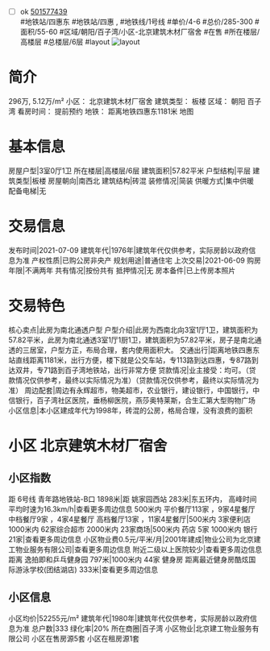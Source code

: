 - [ ] ok [501577439](https://bj.5i5j.com/ershoufang/501577439.html)  
 #地铁站/四惠东 #地铁站/四惠 ,  #地铁线/1号线
#单价/4-6 #总价/285-300 #面积/55-60   #区域/朝阳/百子湾/小区-北京建筑木材厂宿舍 #在售 #所在楼层/高楼层 #总楼层/6层 #layout 
![layout](http://image2a.5i5j.com/bdir/layout/485c1d0812794bc189fce3fa1fe15785.jpg_P5.jpg) 
# 简介 
 296万,  5.12万/m² 
小区： 北京建筑木材厂宿舍
建筑类型： 板楼
区域： 朝阳 百子湾
看房时间： 提前预约
地铁： 距离地铁四惠东1181米 地图
# 基本信息 
 房屋户型|3室0厅1卫
所在楼层|高楼层/6层
建筑面积|57.82平米
户型结构|平层
建筑类型|板楼
房屋朝向|南西北
建筑结构|砖混
装修情况|简装
供暖方式|集中供暖
配备电梯|无
# 交易信息 
 发布时间|2021-07-09
建筑年代|1976年|建筑年代仅供参考，实际房龄以政府信息为准
产权性质|已购公房非央产
规划用途|普通住宅
上次交易|2021-06-09
购房年限|不满两年
共有情况|按份共有
抵押情况|无
房本备件|已上传房本照片
# 交易特色 
 核心卖点|此房为南北通透户型
户型介绍|此房为西南北向3室1厅1卫，建筑面积为57.82平米，此房为南北通透3室1厅1厨1卫，建筑面积为57.82平米，房子是南北通透的三居室，户型方正，布局合理，套内使用面积大。
交通出行|距离地铁四惠东站直线距离1181米，出行方便，楼下就是公交车站，专113路到达四惠，专87路到达双井，专71路到百子湾地铁站，出行非常方便
贷款情况|业主接受：均可。（贷款情况仅供参考，最终以实际情况为准）（贷款情况仅供参考，最终以实际情况为准）
周边配套|周边有永辉超市，物美超市，农业银行，建设银行，中国银行，中信银行，百子湾社区医院，垂杨柳医院，燕莎奥特莱斯，合生汇第大型购物广场
小区信息|本小区建成年代为1998年，砖混的公房，格局合理，没有浪费的面积
# 小区 北京建筑木材厂宿舍
## 小区指数 
 距 6号线 青年路地铁站-B口 1898米|距 姚家园西站 283米|东五环内， 高峰时间平均时速为16.3km/h|查看更多周边信息
500米内 平价餐厅113家 ，9家4星餐厅
中档餐厅9家 ，4家4星餐厅
高档餐厅13家 ，11家4星餐厅|500米内 3家便利店
1000米内 62家综合超市
2000米内 23家商场|500米内 药店 5家
1000米内 银行 21家|查看更多周边信息
小区物业费0.5元/平米/月|2001年建成|物业公司为北京建工物业服务有限公司|查看更多周边信息
附近二级以上医院较少|查看更多周边信息
距离 逸拍即和乒乓健身园 797米|1000米内 44家 健身房
距离最近健身房酷炫国际游泳学校(团结湖店) 333米|查看更多周边信息
## 小区信息 
 小区均价|52255元/m²
建筑年代|1980年|建筑年代仅供参考，实际房龄以政府信息为准
总户数|333
绿化率|20%
所在商圈|百子湾
小区物业|北京建工物业服务有限公司
小区在售房源5套
小区在租房源1套
